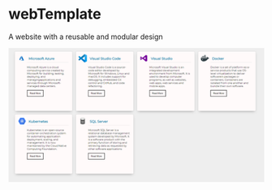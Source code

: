# webTemplate
A website with a reusable and modular design 

![Progress as of 10/26/19](/progress1.PNG?raw=true "Optional Title")
